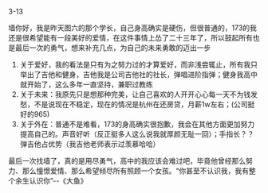

3-13

墙你好，我是昨天图六的那个学长，自己身高确实是硬伤，但很普通的，173的我还是很希望能有一段美好的爱情，在这件事情上怂了二十三年了，所以鼓起所有也是最后一次的勇气，想来补充几点，为自己的未来勇敢的迈出一步

1. 关于爱好，我的看法是只有为之努力过的才算爱好，而非浅尝辄止，所有我只举出了吉他和健身，吉他我是公司吉他社的社长，弹唱进阶指弹；健身我高中就开始了，这么多年一直坚持，兼职过教练
2. 关于未来：我原先只是想那种完美，让自己喜欢的人开开心心每一天不为钱发愁，不是说现在不稳定，现在的情况是杭州在还房贷，月薪1w左右；(公司挺好的965)
3. 关于外在：普通不是难看，173的身高确实很抱歉，我会在其他方面更加努力提高自己的。声音好听（反正挺多人这么说我就厚颜无耻一回）；手指长？？弹吉他占优势（我吉他老师表示过羡慕哈哈）

最后一次找墙了，真的是用尽勇气，高中的我应该会难过吧，毕竟他曾经那么努力、那么憧憬爱情、那么希望倾尽所有照顾一个女孩。“你甚至不认识我，我有整个余生认识你”--《大鱼》

